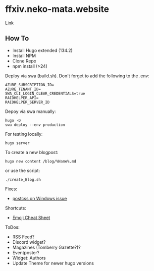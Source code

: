 # ffxiv.neko-mata.website

[Link](https://neko-mata.de)

## How To

* Install Hugo extended (134.2)
* Install NPM
* Clone Repo
* npm install (>24)

Deploy via swa (build.sh). Don't forget to add the following to the .env:
```
AZURE_SUBSCRIPTION_ID=
AZURE_TENANT_ID=
SWA_CLI_LOGIN_CLEAR_CREDENTIALS=true
RAIDHELPER_API=
RAIDHELPER_SERVER_ID
```

Depoy via swa manually:
```
hugo -D
swa deploy --env production
```

For testing locally:
```
hugo server
```

To create a new blogpost:
```
hugo new content /blog/%Name%.md
```

or use the script:
```
./create_Blog.sh
```

Fixes:
* [postcss on Windows issue](https://github.com/gohugoio/hugo/issues/7333#issuecomment-1048571703)

Shortcuts:
* [Emoji Cheat Sheet](https://gohugo.io/quick-reference/emojis/)

ToDos:
* RSS Feed?
* Discord widget?
* Magazines (Tomberry Gazette?)?
* Eventposter?
* Widget: Authors
* Update Theme for newer hugo versions
